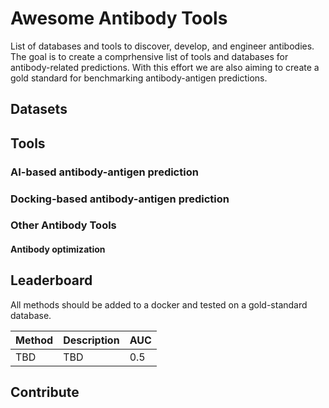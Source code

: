 # Awesome Antibody Tools
List of databases and tools to discover, develop, and engineer antibodies.
The goal is to create a comprhensive list of tools and databases for antibody-related predictions. With this effort we are also aiming to create a gold standard for benchmarking antibody-antigen predictions.

## Datasets

## Tools

### AI-based antibody-antigen prediction

### Docking-based antibody-antigen prediction

### Other Antibody Tools

#### Antibody optimization


## Leaderboard

All methods should be added to a docker and tested on a gold-standard database.

|Method|Description|AUC|
|------|-----------|---|
|TBD|TBD|0.5|


## Contribute


